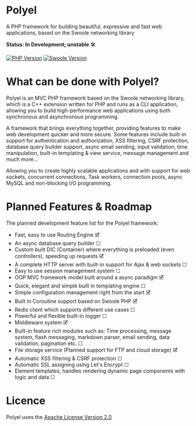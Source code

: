 # Polyel
A PHP framework for building beautiful, expressive and fast web applications, based on the Swoole networking library

**Status: In Development; unstable** 🛠

[![PHP Version](https://img.shields.io/badge/PHP-%3E=7.3-brightgreen.svg?maxAge=2592000)](https://secure.php.net/)
[![Swoole Version](https://img.shields.io/badge/swoole-%3E=4.2.1-brightgreen.svg?maxAge=2592000)](https://github.com/swoole/swoole-src)

# What can be done with Polyel?
Polyel is an MVC PHP framework based on the Swoole networking library, which is a C++ extension written for PHP and runs as a CLI application, allowing you to build high-performance web applications using both synchronous and asynchronous programming.

A framework that brings everything together, providing features to make web development quicker and more secure. Some features include built-in support for authentication and authorization, XSS filtering, CSRF protection, database query builder support, async email sending, input validation, time manipulation, built-in templating & view service, message management and much more...

Allowing you to create highly scalable applications and with support for web sockets, concurrent connections, Task workers, connection pools, async MySQL and non-blocking I/O programming.

# Planned Features & Roadmap
The planned development feature list for the Polyel framework:
- Fast, easy to use Routing Engine 🗹
- An async database query builder ☐
- Custom built DIC (Container) where everything is preloaded (even controllers), speeding up requests 🗹
- A complete HTTP server with built-in support for Ajax & web sockets ☐
- Easy to use session management system ☐
- OOP MVC framework model built around a async paradigm 🗹
- Quick, elegant and simple built in templating engine ☐
- Simple configuration management right from the start 🗹
- Built in Coroutine support based on Swoole PHP 🗹
- Redis client which supports different use cases ☐
- Powerful and flexible built-in logger ☐
- Middleware system 🗹
- Built-in feature rich modules such as: Time processing, message system, flash messaging, markdown parser, email sending, data validation, pagination etc. ☐
- File storage service (Planned support for FTP and cloud storage) 🗹
- Automatic XSS filtering & CSRF protection ☐
- Automatic SSL assigning using Let's Encrypt ☐
- Element templates; handles rendering dynamic page components with logic and data ☐

# Licence

Polyel uses the [Apache License Version 2.0](http://www.apache.org/licenses/LICENSE-2.0.html)
